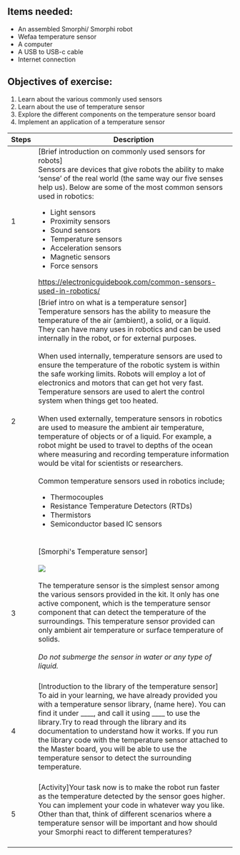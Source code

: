 ## Items needed:
* An assembled Smorphi/ Smorphi robot
* Wefaa temperature sensor
* A computer
* A USB to USB-c cable
* Internet connection
## Objectives of exercise:
1. Learn about the various commonly used sensors
2. Learn about the use of temperature sensor
3. Explore the different components on the temperature sensor board
4. Implement an application of a temperature sensor

Steps | Description
-- | --
1 | [Brief introduction on commonly used sensors for robots]<br />Sensors are devices that give robots the ability to make ‘sense’ of the real world (the same way our five senses help us). Below are some of the most common sensors used in robotics: <ul><li>Light sensors</li><li>Proximity sensors</li><li>Sound sensors</li><li>Temperature sensors</li><li>Acceleration sensors</li><li>Magnetic sensors</li><li>Force sensors</li></ul> https://electronicguidebook.com/common-sensors-used-in-robotics/
2 | [Brief intro on what is a temperature sensor]<br />Temperature sensors has the ability to measure the temperature of the air (ambient), a solid, or a liquid. They can have many uses in robotics and can be used internally in the robot, or for external purposes.<br /><br />When used internally, temperature sensors are used to ensure the temperature of the robotic system is within the safe working limits. Robots will employ a lot of electronics and motors that can get hot very fast. Temperature sensors are used to alert the control system when things get too heated. <br /><br />When used externally, temperature sensors in robotics are used to measure the ambient air temperature, temperature of objects or of a liquid. For example, a robot might be used to travel to depths of the ocean where measuring and recording temperature information would be vital for scientists or researchers. <br /><br />Common temperature sensors used in robotics include;<ul><li>Thermocouples</li><li>Resistance Temperature Detectors (RTDs)</li><li>Thermistors</li><li> Semiconductor based IC sensors</li></ul><br />
3 | [Smorphi's Temperature sensor]<br /><br />![](https://github.com/WefaaRobotics/Smorphi-Wiki/blob/main/Robot%20exercises%20images/5/5.1.PNG)<br /><br />The temperature sensor is the simplest sensor among the various sensors provided in the kit. It only has one active component, which is the temperature sensor component that can detect the temperature of the surroundings. This temperature sensor provided can only ambient air temperature or surface temperature of solids.<br /><br /> _Do not submerge the sensor in water or any type of liquid._<br /><br />
4 | [Introduction to the library of the temperature sensor]<br />To aid in your learning, we have already provided you with a temperature sensor library, (name here). You can find it under ____, and call it using ____ to use the library.Try to read through the library and its documentation to understand how it works. If you run the library code with the temperature sensor attached to the Master board, you will be able to use the temperature sensor to detect the surrounding temperature.<br /><br />
5 | [Activity]Your task now is to make the robot run faster as the temperature detected by the sensor goes higher. You can implement your code in whatever way you like.<br />Other than that, think of different scenarios where a temperature sensor will be important and how should your Smorphi react to different temperatures?<br /><br />
